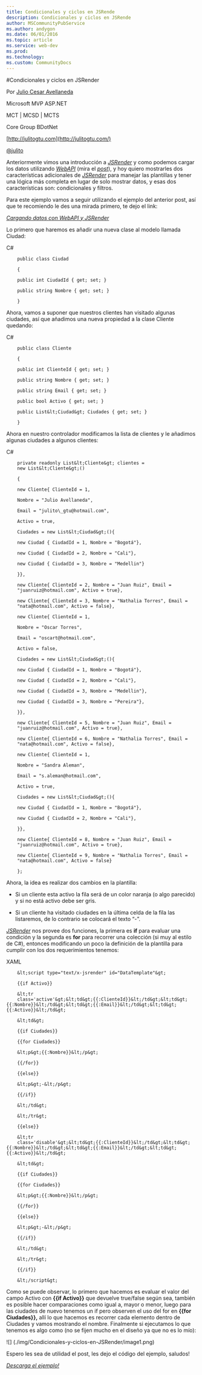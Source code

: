 ```yaml
---
title: Condicionales y ciclos en JSRende
description: Condicionales y ciclos en JSRende
author: MSCommunityPubService
ms.author: andygon
ms.date: 06/01/2016
ms.topic: article
ms.service: web-dev
ms.prod: 
ms.technology:
ms.custom: CommunityDocs
---
```


#Condicionales y ciclos en JSRender

Por [Julio Cesar Avellaneda](http://mvp.microsoft.com/en-us/MVP/Julio%20Cesar%20Avellaneda-4038198)

Microsoft MVP ASP.NET

MCT | MCSD | MCTS

Core Group BDotNet

[http://julitogtu.com](http://julitogtu.com/)

[@julito](https://twitter.com/julitogtu)

Anteriormente vimos una introducción a
[*JSRender*](http://borismoore.github.com/jsrender/demos/) y como
podemos cargar los datos utilizando
[*WebAPI*](http://www.asp.net/web-api) (mira el
[*post*](http://julitogtu.wordpress.com/2012/10/06/asp-net-cargando-datos-con-webapi-y-jsrender/)),
y hoy quiero mostrarles dos características adicionales de
[*JSRender*](http://borismoore.github.com/jsrender/demos/) para manejar
las plantillas y tener una lógica más completa en lugar de solo mostrar
datos, y esas dos características son: condicionales y filtros.

Para este ejemplo vamos a seguir utilizando el ejemplo del anterior
post, así que te recomiendo le des una mirada primero, te dejo el link:

[*Cargando datos con WebAPI y
JSRender*](http://julitogtu.wordpress.com/2012/10/06/asp-net-cargando-datos-con-webapi-y-jsrender/)

Lo primero que haremos es añadir una nueva clase al modelo llamada
Ciudad:

C\#

```
    public class Ciudad

    {

    public int CiudadId { get; set; }

    public string Nombre { get; set; }

    }
```

Ahora, vamos a suponer que nuestros clientes han visitado algunas
ciudades, así que añadimos una nueva propiedad a la clase Cliente
quedando:

C\#


```
    public class Cliente

    {

    public int ClienteId { get; set; }

    public string Nombre { get; set; }

    public string Email { get; set; }

    public bool Activo { get; set; }

    public List&lt;Ciudad&gt; Ciudades { get; set; }

    }
```

Ahora en nuestro controlador modificamos la lista de clientes y le
añadimos algunas ciudades a algunos clientes:

 C\#


```
    private readonly List&lt;Cliente&gt; clientes =
    new List&lt;Cliente&gt;()

    {

    new Cliente{ ClienteId = 1,

    Nombre = "Julio Avellaneda",

    Email = "julito\_gtu@hotmail.com",

    Activo = true,

    Ciudades = new List&lt;Ciudad&gt;(){

    new Ciudad { CiudadId = 1, Nombre = "Bogotá"},

    new Ciudad { CiudadId = 2, Nombre = "Cali"},

    new Ciudad { CiudadId = 3, Nombre = "Medellin"}

    }},

    new Cliente{ ClienteId = 2, Nombre = "Juan Ruiz", Email =
    "juanruiz@hotmail.com", Activo = true},

    new Cliente{ ClienteId = 3, Nombre = "Nathalia Torres", Email =
    "nata@hotmail.com", Activo = false},

    new Cliente{ ClienteId = 1,

    Nombre = "Oscar Torres",

    Email = "oscart@hotmail.com",

    Activo = false,

    Ciudades = new List&lt;Ciudad&gt;(){

    new Ciudad { CiudadId = 1, Nombre = "Bogotá"},

    new Ciudad { CiudadId = 2, Nombre = "Cali"},

    new Ciudad { CiudadId = 3, Nombre = "Medellin"},

    new Ciudad { CiudadId = 3, Nombre = "Pereira"},

    }},

    new Cliente{ ClienteId = 5, Nombre = "Juan Ruiz", Email =
    "juanruiz@hotmail.com", Activo = true},

    new Cliente{ ClienteId = 6, Nombre = "Nathalia Torres", Email =
    "nata@hotmail.com", Activo = false},

    new Cliente{ ClienteId = 1,

    Nombre = "Sandra Aleman",

    Email = "s.aleman@hotmail.com",

    Activo = true,

    Ciudades = new List&lt;Ciudad&gt;(){

    new Ciudad { CiudadId = 1, Nombre = "Bogotá"},

    new Ciudad { CiudadId = 2, Nombre = "Cali"},

    }},

    new Cliente{ ClienteId = 8, Nombre = "Juan Ruiz", Email =
    "juanruiz@hotmail.com", Activo = true},

    new Cliente{ ClienteId = 9, Nombre = "Nathalia Torres", Email =
    "nata@hotmail.com", Activo = false}

    };
```

Ahora, la idea es realizar dos cambios en la plantilla:

* Si un cliente esta activo la fila será de un color naranja (o algo parecido) y si no está activo debe ser gris.

* Si un cliente ha visitado ciudades en la última celda de la fila las listaremos, de lo contrario se colocará el texto “-”.

[*JSRender*](http://borismoore.github.com/jsrender/demos/) nos provee
dos funciones, la primera es **if** para evaluar una condición y la
segunda es **for** para recorrer una colección (si muy al estilo de
C\#), entonces modificando un poco la definición de la plantilla para
cumplir con los dos requerimientos tenemos:

XAML

```
    &lt;script type="text/x-jsrender" id="DataTemplate"&gt;

    {{if Activo}}

    &lt;tr
    class='active'&gt;&lt;td&gt;{{:ClienteId}}&lt;/td&gt;&lt;td&gt;{{:Nombre}}&lt;/td&gt;&lt;td&gt;{{:Email}}&lt;/td&gt;&lt;td&gt;{{:Activo}}&lt;/td&gt;

    &lt;td&gt;

    {{if Ciudades}}

    {{for Ciudades}}

    &lt;p&gt;{{:Nombre}}&lt;/p&gt;

    {{/for}}

    {{else}}

    &lt;p&gt;-&lt;/p&gt;

    {{/if}}

    &lt;/td&gt;

    &lt;/tr&gt;

    {{else}}

    &lt;tr
    class='disable'&gt;&lt;td&gt;{{:ClienteId}}&lt;/td&gt;&lt;td&gt;{{:Nombre}}&lt;/td&gt;&lt;td&gt;{{:Email}}&lt;/td&gt;&lt;td&gt;{{:Activo}}&lt;/td&gt;

    &lt;td&gt;

    {{if Ciudades}}

    {{for Ciudades}}

    &lt;p&gt;{{:Nombre}}&lt;/p&gt;

    {{/for}}

    {{else}}

    &lt;p&gt;-&lt;/p&gt;

    {{/if}}

    &lt;/td&gt;

    &lt;/tr&gt;

    {{/if}}

    &lt;/script&gt;
```

Como se puede observar, lo primero que hacemos es evaluar el valor del
campo Activo con **{{if Activo}}** que devuelve true/false según sea,
también es posible hacer comparaciones como igual a, mayor o menor,
luego para las ciudades de nuevo tenemos un if pero observen el uso del
for en **{{for Ciudades}},** allí lo que hacemos es recorrer cada
elemento dentro de Ciudades y vamos mostrando el nombre. Finalmente si
ejecutamos lo que tenemos es algo como (no se fijen mucho en el diseño
ya que no es lo mío):

![] (./img/Condicionales-y-ciclos-en-JSRender/image1.png)

Espero les sea de utilidad el post, les dejo el código del ejemplo,
saludos!

[*Descarga el ejemplo!*](http://sdrv.ms/TsKI0m)




